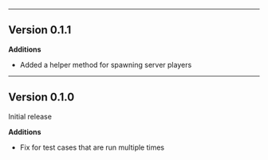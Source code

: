 ------------------------------------------------------
Version 0.1.1
------------------------------------------------------
**Additions**
- Added a helper method for spawning server players

------------------------------------------------------
Version 0.1.0
------------------------------------------------------
Initial release

**Additions**
- Fix for test cases that are run multiple times